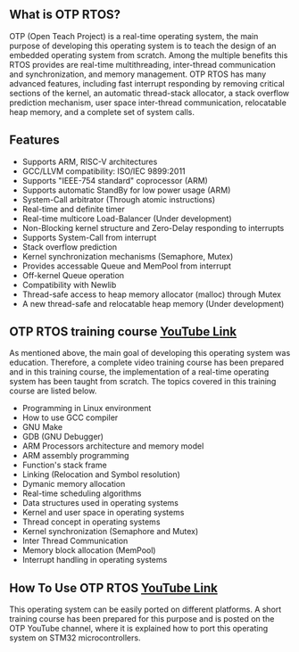 ## What is OTP RTOS?
OTP (Open Teach Project) is a real-time operating system, the main purpose of developing this operating system is to teach the design of an embedded operating system from scratch. Among the multiple benefits this RTOS provides are real-time multithreading, inter-thread communication and synchronization, and memory management.
OTP RTOS has many advanced features, including fast interrupt responding by removing critical sections of the kernel, an automatic thread-stack allocator, a stack overflow prediction mechanism, user space inter-thread communication,  relocatable heap memory, and a complete set of system calls.
## Features
 - Supports ARM, RISC-V architectures
 - GCC/LLVM compatibility: ISO/IEC 9899:2011
 - Supports "IEEE-754 standard" coprocessor (ARM)
 - Supports automatic StandBy for low power usage (ARM)
 - System-Call arbitrator (Through atomic instructions)
 - Real-time and definite timer
 - Real-time multicore Load-Balancer (Under development)
 - Non-Blocking kernel structure and Zero-Delay responding to interrupts
 - Supports System-Call from interrupt
 - Stack overflow prediction
 - Kernel synchronization mechanisms (Semaphore, Mutex)
 - Provides accessable Queue and MemPool from interrupt
 - Off-kernel Queue operation
 - Compatibility with Newlib
 - Thread-safe access to heap memory allocator (malloc) through Mutex
 - A new thread-safe and relocatable heap memory (Under development)
## OTP RTOS training course [YouTube Link](https://youtube.com/playlist?list=PLyt95LwGNJJpbJnY5mgZL5yYwBwDt-x7T)
As mentioned above, the main goal of developing this operating system was education. Therefore, a complete video training course has been prepared and in this training course, the implementation of a real-time operating system has been taught from scratch. The topics covered in this training course are listed below.
 - Programming in Linux environment
 - How to use GCC compiler
 - GNU Make
 - GDB (GNU Debugger)
 - ARM Processors architecture and memory model
 - ARM assembly programming
 - Function's stack frame
 - Linking (Relocation and Symbol resolution)
 - Dymanic memory allocation
 - Real-time scheduling algorithms
 - Data structures used in operating systems
 - Kernel and user space in operating systems
 - Thread concept in operating systems
 - Kernel synchronization (Semaphore and Mutex)
 - Inter Thread Communication
 - Memory block allocation (MemPool)
 - Interrupt handling in operating systems
## How To Use OTP RTOS [YouTube Link](https://youtube.com/playlist?list=PLyt95LwGNJJo1ule40yNvtXjbaZ2VU-dq)
This operating system can be easily ported on different platforms. A short training course has been prepared for this purpose and is posted on the OTP YouTube channel, where it is explained how to port this operating system on STM32 microcontrollers.

